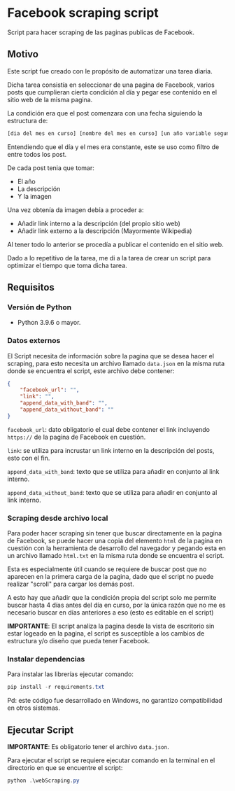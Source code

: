 # Facebook scraping script

Script para hacer scraping de las paginas publicas de Facebook.

## Motivo

Este script fue creado con le propósito de automatizar una tarea diaria.

Dicha tarea consistía en seleccionar de una pagina de Facebook, varios posts que cumplieran cierta condición al día y pegar ese contenido en el sitio web de la misma pagina.

La condición era que el post comenzara con una fecha siguiendo la estructura de: 

```tex
[dia del mes en curso] [nombre del mes en curso] [un año variable segun el contenido del post]
```

Entendiendo que el día y el mes era constante, este se uso como filtro de entre todos los post.

De cada post tenia que tomar:

- El año
- La descripción
- Y la imagen

Una vez obtenía da imagen debía a proceder a: 

- Añadir link interno a la descripción (del propio sitio web)
- Añadir link externo a la descripción (Mayormente Wikipedia)

Al tener todo lo anterior se procedía a publicar el contenido en el sitio web.

Dado a lo repetitivo de la tarea, me di a la tarea de crear un script para optimizar el tiempo que toma dicha tarea.

## Requisitos

### Versión de Python

- Python 3.9.6 o mayor.

### Datos externos

El Script necesita de información sobre la pagina que se desea hacer el scraping, para esto necesita un archivo llamado `data.json` en la misma ruta donde se encuentra el script, este archivo debe contener:

```json
{
    "facebook_url": "",
    "link": "",
    "append_data_with_band": "",
    "append_data_without_band": ""
}
```

`facebook_url`: dato obligatorio el cual debe contener el link incluyendo `https://` de la pagina de Facebook en cuestión.

`link`: se utiliza para incrustar un link interno en la descripción del posts, esto con el fin.

`append_data_with_band`: texto que se utiliza para añadir en conjunto al link interno.

`append_data_without_band`: texto que se utiliza para añadir en conjunto al link interno.

### Scraping desde archivo local

Para poder hacer scraping sin tener que buscar directamente en la pagina de Facebook, se puede hacer una copia del elemento `html` de la pagina en cuestión con la herramienta de desarrollo del navegador y pegando esta en un archivo llamado `html.txt` en la misma ruta donde se encuentra el script.

Esta es especialmente útil cuando se requiere de buscar post que no aparecen en la primera carga de la pagina, dado que el script no puede realizar "scroll" para cargar los demás post.

A esto hay que añadir que la condición propia del script solo me permite buscar hasta 4 días antes del día en curso, por la única razón que no me es necesario buscar en días anteriores a eso (esto es editable en el script)

**IMPORTANTE**: El script analiza la pagina desde la vista de escritorio sin estar logeado en la pagina, el script es susceptible a los cambios de estructura y/o diseño que pueda tener Facebook.

### Instalar dependencias

Para instalar las librerías ejecutar comando:

```powershell
pip install -r requirements.txt
```

Pd: este código fue desarrollado en Windows, no garantizo compatibilidad en otros sistemas.

## Ejecutar Script

**IMPORTANTE**: Es obligatorio tener el archivo `data.json`.

Para ejecutar el script se requiere ejecutar comando en la terminal en el directorio en que se encuentre el script:

```powershell
python .\webScraping.py
```
